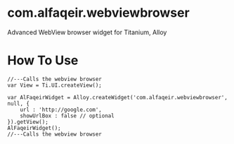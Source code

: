 # com.alfaqeir.webviewbrowser
Advanced WebView browser widget for Titanium, Alloy


# How To Use

    //---Calls the webview browser
    var View = Ti.UI.createView();

    var AlFaqeirWidget = Alloy.createWidget('com.alfaqeir.webviewbrowser', null, {
        url : 'http://google.com',
        showUrlBox : false // optional
    }).getView();
    AlFaqeirWidget();
    //---Calls the webview browser
